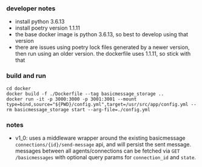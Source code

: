 ### developer notes

- install python 3.6.13
- install poetry version 1.1.11
- the base docker image is python 3.6.13, so best to develop using that version
- there are issues using poetry lock files generated by a newer version, then run using an older version. the dockerfile
  uses 1.1.11, so stick with that

### build and run

```
cd docker
docker build -f ./Dockerfile --tag basicmessage_storage ..
docker run -it -p 3000:3000 -p 3001:3001 --mount type=bind,source="${PWD}/config.yml",target=/usr/src/app/config.yml --rm basicmessage_storage start --arg-file=./config.yml
```

### notes

- v1_0: uses a middleware wrapper around the existing basicmessage `connections/{id}/send-message` api, and will persist
  the sent message. messages between all agents/connections can be fetched via `GET /basicmessages` with optional query params for `connection_id` and `state`.

